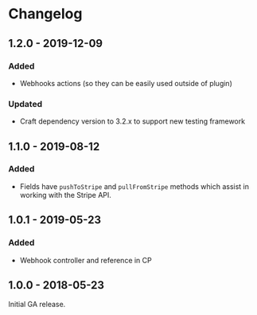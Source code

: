 Changelog
=========

## 1.2.0 - 2019-12-09
### Added
- Webhooks actions (so they can be easily used outside of plugin)

### Updated
- Craft dependency version to 3.2.x to support new testing framework

## 1.1.0 - 2019-08-12
### Added
- Fields have `pushToStripe` and `pullFromStripe` methods which assist in working with the Stripe API.

## 1.0.1 - 2019-05-23
### Added
- Webhook controller and reference in CP

## 1.0.0 - 2018-05-23
Initial GA release.